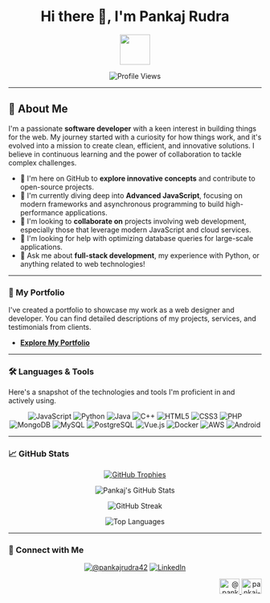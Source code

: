 <h1 align="center">Hi there 👋, I'm Pankaj Rudra</h1>
<p align="center">
  <img src="https://media.giphy.com/media/M9gbBd9nbDrOTu1Mqx/giphy.gif" width="60" height="60" />
</p>

<p align="center">
  <img src="https://komarev.com/ghpvc/?username=rudrapankaj&label=Profile%20views&color=0e75b6&style=flat" alt="Profile Views">
</p>

---

## 🚀 About Me

I'm a passionate **software developer** with a keen interest in building things for the web. My journey started with a curiosity for how things work, and it's evolved into a mission to create clean, efficient, and innovative solutions. I believe in continuous learning and the power of collaboration to tackle complex challenges.

* 🔭 I'm here on GitHub to **explore innovative concepts** and contribute to open-source projects.
* 🌱 I'm currently diving deep into **Advanced JavaScript**, focusing on modern frameworks and asynchronous programming to build high-performance applications.
* 👯 I'm looking to **collaborate on** projects involving web development, especially those that leverage modern JavaScript and cloud services.
* 🤔 I'm looking for help with optimizing database queries for large-scale applications.
* 💬 Ask me about **full-stack development**, my experience with Python, or anything related to web technologies!

---

### 💼 My Portfolio

I've created a portfolio to showcase my work as a web designer and developer. You can find detailed descriptions of my projects, services, and testimonials from clients.

* <a target="_blank" href="https://rudrapankaj.github.io/MyPortfolio/">**Explore My Portfolio**</a>

---

### 🛠️ Languages & Tools

Here's a snapshot of the technologies and tools I'm proficient in and actively using.

<p align="center">
  <img src="https://img.shields.io/badge/JavaScript-F7DF1E?style=for-the-badge&logo=javascript&logoColor=black" alt="JavaScript">
  <img src="https://img.shields.io/badge/Python-3776AB?style=for-the-badge&logo=python&logoColor=white" alt="Python">
  <img src="https://img.shields.io/badge/Java-007396?style=for-the-badge&logo=java&logoColor=white" alt="Java">
  <img src="https://img.shields.io/badge/C%2B%2B-00599C?style=for-the-badge&logo=cplusplus&logoColor=white" alt="C++">
  <img src="https://img.shields.io/badge/HTML5-E34F26?style=for-the-badge&logo=html5&logoColor=white" alt="HTML5">
  <img src="https://img.shields.io/badge/CSS3-1572B6?style=for-the-badge&logo=css3&logoColor=white" alt="CSS3">
  <img src="https://img.shields.io/badge/PHP-777BB4?style=for-the-badge&logo=php&logoColor=white" alt="PHP">
  <br />
  <img src="https://img.shields.io/badge/MongoDB-47A248?style=for-the-badge&logo=mongodb&logoColor=white" alt="MongoDB">
  <img src="https://img.shields.io/badge/MySQL-4479A1?style=for-the-badge&logo=mysql&logoColor=white" alt="MySQL">
  <img src="https://img.shields.io/badge/PostgreSQL-316192?style=for-the-badge&logo=postgresql&logoColor=white" alt="PostgreSQL">
  <img src="https://img.shields.io/badge/Vue.js-4FC08D?style=for-the-badge&logo=vuedotjs&logoColor=white" alt="Vue.js">
  <img src="https://img.shields.io/badge/Docker-2496ED?style=for-the-badge&logo=docker&logoColor=white" alt="Docker">
  <img src="https://img.shields.io/badge/AWS-232F3E?style=for-the-badge&logo=amazonaws&logoColor=white" alt="AWS">
  <img src="https://img.shields.io/badge/Android-3DDC84?style=for-the-badge&logo=android&logoColor=white" alt="Android">
</p>

---

### 📈 GitHub Stats

<p align="center">
  <a href="https://github.com/ryo-ma/github-profile-trophy"><img src="https://github-profile-trophy.vercel.app/?username=RudraPankaj&theme=onedark" alt="GitHub Trophies"></a>
</p>
<p align="center">
  <img src="https://github-readme-stats.vercel.app/api?username=rudrapankaj&show_icons=true&locale=en&theme=dark" alt="Pankaj's GitHub Stats" />
</p>
<p align="center">
  <img src="https://github-readme-streak-stats.herokuapp.com/?user=RudraPankaj&theme=dark" alt="GitHub Streak" />
</p>
<p align="center">
  <img src="https://github-readme-stats.vercel.app/api/top-langs/?username=rudrapankaj&layout=donut-vertical&theme=dark" alt="Top Languages" />
</p>

---

### 🤝 Connect with Me

<p align="center">
  <a href="https://x.com/pankajrudra42" target="_blank" rel="noreferrer"><img src="https://img.shields.io/twitter/follow/pankajrudra42?logo=x&style=for-the-badge" alt="@pankajrudra42" /></a>
  <a href="https://www.linkedin.com/in/pankaj-rudra-636986372/" target="_blank" rel="noreferrer"><img src="https://img.shields.io/badge/LinkedIn-0077B5?style=for-the-badge&logo=linkedin&logoColor=white" alt="LinkedIn"></a>
</p>

<div align="right">
  <a href="https://x.com/@pankajrudra42">
    <img src="https://raw.githubusercontent.com/rahuldkjain/github-profile-readme-generator/master/src/images/icons/Social/twitter.svg" alt="@pankajrudra42" height="30" width="40" />
  </a>
  <a href="https://www.linkedin.com/in/pankaj-rudra-636986372/">
    <img src="https://raw.githubusercontent.com/rahuldkjain/github-profile-readme-generator/master/src/images/icons/Social/linked-in-alt.svg" alt="pankaj-rudra" height="30" width="40" />
  </a>
</div>

